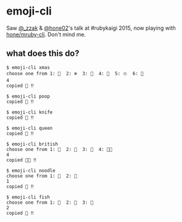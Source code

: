 # emoji-cli

Saw [@_zzak](https://twitter.com/_zzak) & [@hone02](https://twitter.com/hone02)'s talk at #rubykaigi 2015, now playing with [hone/mruby-cli](https://github.com/hone/mruby-cli). Don't mind me.

## what does this do?

```
$ emoji-cli xmas
choose one from 1: 🎅  2: ❄️  3: 🎁  4: 🎄  5: ⛄  6: 🔔
4
copied 🎄 ‼️

$ emoji-cli poop
copied 💩 ‼️

$ emoji-cli knife
copied 🔪 ‼️

$ emoji-cli queen
copied 👸 ‼️

$ emoji-cli british
choose one from 1:   2:   3:   4: 
4
copied  ‼️

$ emoji-cli noodle
choose one from 1: 🍜  2: 🍝
1
copied 🍜 ‼️

$ emoji-cli fish
choose one from 1: 🐬  2: 🍣  3: 🎏
2
copied 🍣 ‼️
```
